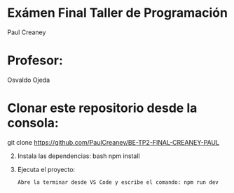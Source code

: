 

# Exámen Final Taller de Programación
Paul Creaney 

# Profesor:
Osvaldo Ojeda

# Clonar este repositorio desde la consola:
git clone https://github.com/PaulCreaney/BE-TP2-FINAL-CREANEY-PAUL

2. Instala las dependencias:
   bash
   npm install

3. Ejecuta el proyecto:
   ```bash
   Abre la terminar desde VS Code y escribe el comando: npm run dev